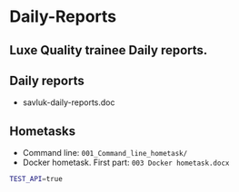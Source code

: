 ﻿# Daily-Reports

## Luxe Quality trainee Daily reports.

## Daily reports
-  savluk-daily-reports.doc

## Hometasks
- Command line:
` 001_Command_line_hometask/ `
- Docker hometask. First part:
` 003 Docker hometask.docx `

```sh
TEST_API=true
```
